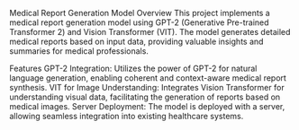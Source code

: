 Medical Report Generation Model
Overview
This project implements a medical report generation model using GPT-2 (Generative Pre-trained Transformer 2) and Vision Transformer (VIT). The model generates detailed medical reports based on input data, providing valuable insights and summaries for medical professionals.

Features
GPT-2 Integration: Utilizes the power of GPT-2 for natural language generation, enabling coherent and context-aware medical report synthesis.
VIT for Image Understanding: Integrates Vision Transformer for understanding visual data, facilitating the generation of reports based on medical images.
Server Deployment: The model is deployed with a server, allowing seamless integration into existing healthcare systems.
